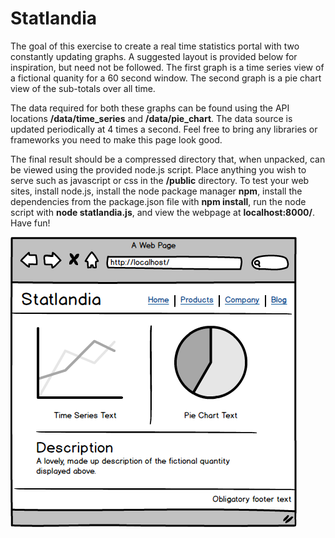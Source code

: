 Statlandia
==========

The goal of this exercise to create a real time statistics portal with two constantly updating graphs. A suggested layout is provided below for inspiration, but need not be followed. The first graph is a time series view of a fictional quanity for a 60 second window.  The second graph is a pie chart view of the sub-totals over all time.

The data required for both these graphs can be found using the API locations **/data/time_series** and **/data/pie_chart**. The data source is updated periodically at 4 times a second.  Feel free to bring any libraries or frameworks you need to make this page look good.

The final result should be a compressed directory that, when unpacked, can be viewed using the provided node.js script. Place anything you wish to serve such as javascript or css in the **/public** directory.  To test your web sites, install node.js, install the node package manager **npm**, install the dependencies from the package.json file with **npm install**, run the node script with **node statlandia.js**, and view the webpage at **localhost:8000/**. Have fun!

![](public/design.png)

